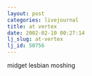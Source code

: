 ```yaml
---
layout: post
categories: livejournal
title: at vertex
date: 2002-02-10 00:27:14
lj_slug: at-vertex
lj_id: 50756
---
```

midget lesbian moshing
